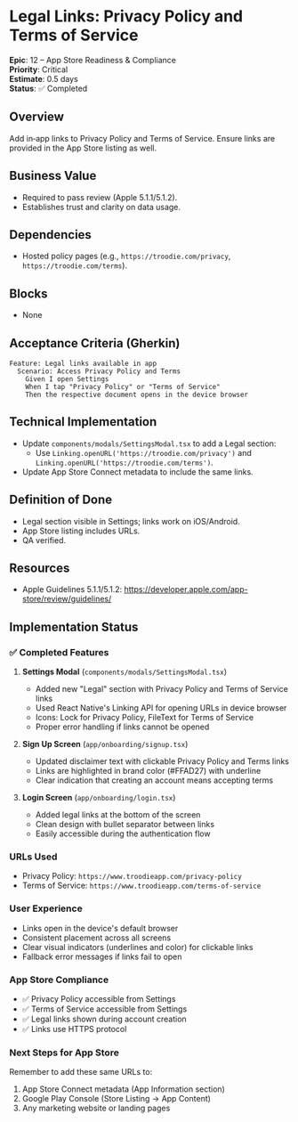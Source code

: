 # Legal Links: Privacy Policy and Terms of Service

**Epic**: 12 – App Store Readiness & Compliance  
**Priority**: Critical  
**Estimate**: 0.5 days  
**Status**: ✅ Completed

## Overview
Add in‑app links to Privacy Policy and Terms of Service. Ensure links are provided in the App Store listing as well.

## Business Value
- Required to pass review (Apple 5.1.1/5.1.2).  
- Establishes trust and clarity on data usage.

## Dependencies
- Hosted policy pages (e.g., `https://troodie.com/privacy`, `https://troodie.com/terms`).

## Blocks
- None

## Acceptance Criteria (Gherkin)
```gherkin
Feature: Legal links available in app
  Scenario: Access Privacy Policy and Terms
    Given I open Settings
    When I tap "Privacy Policy" or "Terms of Service"
    Then the respective document opens in the device browser
```

## Technical Implementation
- Update `components/modals/SettingsModal.tsx` to add a Legal section:
  - Use `Linking.openURL('https://troodie.com/privacy')` and `Linking.openURL('https://troodie.com/terms')`.
- Update App Store Connect metadata to include the same links.

## Definition of Done
- Legal section visible in Settings; links work on iOS/Android.  
- App Store listing includes URLs.  
- QA verified.

## Resources
- Apple Guidelines 5.1.1/5.1.2: https://developer.apple.com/app-store/review/guidelines/

## Implementation Status

### ✅ Completed Features

1. **Settings Modal** (`components/modals/SettingsModal.tsx`)
   - Added new "Legal" section with Privacy Policy and Terms of Service links
   - Used React Native's Linking API for opening URLs in device browser
   - Icons: Lock for Privacy Policy, FileText for Terms of Service
   - Proper error handling if links cannot be opened

2. **Sign Up Screen** (`app/onboarding/signup.tsx`)
   - Updated disclaimer text with clickable Privacy Policy and Terms links
   - Links are highlighted in brand color (#FFAD27) with underline
   - Clear indication that creating an account means accepting terms

3. **Login Screen** (`app/onboarding/login.tsx`)
   - Added legal links at the bottom of the screen
   - Clean design with bullet separator between links
   - Easily accessible during the authentication flow

### URLs Used
- Privacy Policy: `https://www.troodieapp.com/privacy-policy`
- Terms of Service: `https://www.troodieapp.com/terms-of-service`

### User Experience
- Links open in the device's default browser
- Consistent placement across all screens
- Clear visual indicators (underlines and color) for clickable links
- Fallback error messages if links fail to open

### App Store Compliance
- ✅ Privacy Policy accessible from Settings
- ✅ Terms of Service accessible from Settings
- ✅ Legal links shown during account creation
- ✅ Links use HTTPS protocol

### Next Steps for App Store
Remember to add these same URLs to:
1. App Store Connect metadata (App Information section)
2. Google Play Console (Store Listing → App Content)
3. Any marketing website or landing pages

